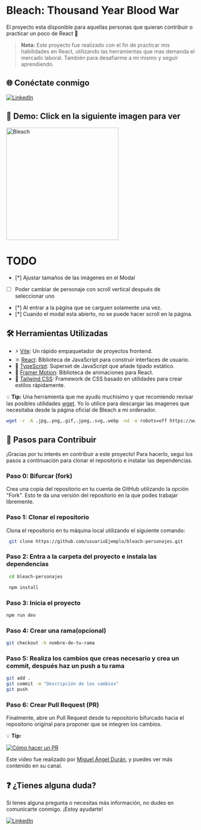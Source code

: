 # Bleach: Thousand Year Blood War

El proyecto esta disponible para aquellas personas que quieran contribuir o practicar un poco de React 🖤

> **Nota:**
> Este proyecto fue realizado con el fin de practicar mis habilidades en React, utilizando las herramientas que mas demanda el mercado laboral. También para desafiarme a mi mismo y seguir aprendiendo.

## 🌐 Conéctate conmigo

[![LinkedIn](https://img.shields.io/badge/JuanVega-0A66C2?style=for-the-badge&logo=linkedin&logoColor=white)](https://www.linkedin.com/in/juanbautista-dev/)

## 🚀 Demo: Click en la siguiente imagen para ver

<a href="https://bleach-personajes.vercel.app/">
    <img src="https://bleach-personajes.vercel.app/assets/logo-D7sAElMu.png" alt="Bleach" width="300"/>
</a>

<!--
LOS DATOS SE ENCUENTRAN EN ESTE ARCHIVO:
[db](https://github.com/bautistaJuan/bleach-personajes/blob/master/src/db/characters.ts) -->

# TODO

- [*] Ajustar tamaños de las imágenes en el Modal
- [ ] Poder cambiar de personaje con scroll vertical después de seleccionar uno
- [*] Al entrar a la página que se carguen solamente una vez.
- [*] Cuando el modal esta abierto, no se puede hacer scroll en la página.

## 🛠️ Herramientas Utilizadas

- ⚡ [Vite](https://vitejs.dev): Un rápido empaquetador de proyectos frontend.
- ⚛️ [React](https://reactjs.org): Biblioteca de JavaScript para construir interfaces de usuario.
- 📘 [TypeScript](https://www.typescriptlang.org): Superset de JavaScript que añade tipado estático.
- 🎥 [Framer Motion](https://www.framer.com/motion): Biblioteca de animaciones para React.
- 🎨 [Tailwind CSS](https://tailwindcss.com): Framework de CSS basado en utilidades para crear estilos rápidamente.

💡 **Tip:** Una herramienta que me ayudo muchisimo y que recomiendo revisar las posibles utilidades [wget](https://eternallybored.org/misc/wget/1.21.4/wget.html). Yo lo utilice para descargar las imagenes que necesitaba desde la página oficial de Bleach a mi ordenador.

```bash
wget -r -A .jpg,.png,.gif,.jpeg,.svg,.webp -nd -e robots=off https://www.linkDeLaPaginaDelQueQuerramosDescargar.com
```

## 🤝 Pasos para Contribuir

¡Gracias por tu interés en contribuir a este proyecto! Para hacerlo, segui los pasos a continuación para clonar el repositorio e instalar las dependencias.

### Paso 0: Bifurcar (fork)

Crea una copia del repositorio en tu cuenta de GitHub utilizando la opción "Fork". Esto te da una versión del repositorio en la que podes trabajar libremente.

### Paso 1: Clonar el repositorio

Clona el repositorio en tu máquina local utilizando el siguiente comando:

```bash
 git clone https://github.com/usuarioEjemplo/bleach-personajes.git

```

### Paso 2: Entra a la carpeta del proyecto e instala las dependencias

```bash
 cd bleach-personajes
```

```bash
 npm install
```

### Paso 3: Inicia el proyecto

```bash
npm run dev
```

### Paso 4: Crear una rama(opcional)

```bash
git checkout -b nombre-de-tu-rama
```

### Paso 5: Realiza los cambios que creas necesario y crea un commit, después haz un push a tu rama

```bash
git add .
git commit -m "Descripción de los cambios"
git push
```

### Paso 6: Crear Pull Request (PR)

Finalmente, abre un Pull Request desde tu repositorio bifurcado hacia el repositorio original para proponer que se integren los cambios.

💡 **Tip:**

[![Cómo hacer un PR](https://img.youtube.com/vi/BPns9r76vSI/0.jpg)](https://www.youtube.com/watch?v=BPns9r76vSI)

Este video fue realizado por [Miguel Ángel Durán](https://www.youtube.com/channel/UC8LeXCWOalN8SxlrPcG-PaQ), y puedes ver más contenido en su canal.

## ❓ ¿Tienes alguna duda?

Si tenes alguna pregunta o necesitas más información, no dudes en comunicarte conmigo. ¡Estoy ayudarte!

[![LinkedIn](https://img.shields.io/badge/JuanVega-0A66C2?style=for-the-badge&logo=linkedin&logoColor=white)](https://www.linkedin.com/in/juanbautista-dev/)

